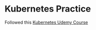 # Kubernetes Practice

Followed this [Kubernetes Udemy Course](https://www.udemy.com/share/102Ww63@PVnFtuvjKAgvY_nv8-GDvgSTLgTnMPDjL13qRCVsE_9450z5lqu498oN53vSfYRakw==/)
